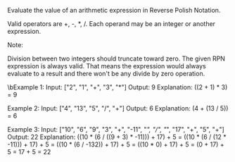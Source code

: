 Evaluate the value of an arithmetic expression in Reverse Polish Notation.

Valid operators are +, -, *, /. Each operand may be an integer or another expression.

Note:

Division between two integers should truncate toward zero.
The given RPN expression is always valid. That means the expression would always evaluate to a result and there won't be 
any divide by zero operation.

\bExample 1:
Input: ["2", "1", "+", "3", "*"]
Output: 9
Explanation: ((2 + 1) * 3) = 9

Example 2:
Input: ["4", "13", "5", "/", "+"]
Output: 6
Explanation: (4 + (13 / 5)) = 6

Example 3:
Input: ["10", "6", "9", "3", "+", "-11", "*", "/", "*", "17", "+", "5", "+"]
Output: 22
Explanation: 
  ((10 * (6 / ((9 + 3) * -11))) + 17) + 5
= ((10 * (6 / (12 * -11))) + 17) + 5
= ((10 * (6 / -132)) + 17) + 5
= ((10 * 0) + 17) + 5
= (0 + 17) + 5
= 17 + 5
= 22
